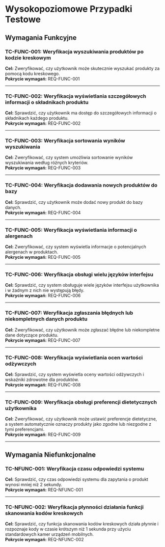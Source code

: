 # Wysokopoziomowe Przypadki Testowe

## Wymagania Funkcyjne

### TC-FUNC-001: Weryfikacja wyszukiwania produktów po kodzie kreskowym
**Cel:** Zweryfikować, czy użytkownik może skutecznie wyszukać produkty za pomocą kodu kreskowego.  
**Pokrycie wymagań:** REQ-FUNC-001  

---

### TC-FUNC-002: Weryfikacja wyświetlania szczegółowych informacji o składnikach produktu
**Cel:** Sprawdzić, czy użytkownik ma dostęp do szczegółowych informacji o składnikach każdego produktu.  
**Pokrycie wymagań:** REQ-FUNC-002  

---

### TC-FUNC-003: Weryfikacja sortowania wyników wyszukiwania
**Cel:** Zweryfikować, czy system umożliwia sortowanie wyników wyszukiwania według różnych kryteriów.  
**Pokrycie wymagań:** REQ-FUNC-003  

---

### TC-FUNC-004: Weryfikacja dodawania nowych produktów do bazy
**Cel:** Sprawdzić, czy użytkownik może dodać nowy produkt do bazy danych.  
**Pokrycie wymagań:** REQ-FUNC-004  

---

### TC-FUNC-005: Weryfikacja wyświetlania informacji o alergenach
**Cel:** Zweryfikować, czy system wyświetla informacje o potencjalnych alergenach w produktach.  
**Pokrycie wymagań:** REQ-FUNC-005  

---

### TC-FUNC-006: Weryfikacja obsługi wielu języków interfejsu
**Cel:** Sprawdzić, czy system obsługuje wiele języków interfejsu użytkownika i w żadnym z nich nie występują błędy.  
**Pokrycie wymagań:** REQ-FUNC-006  

---

### TC-FUNC-007: Weryfikacja zgłaszania błędnych lub niekompletnych danych produktu
**Cel:** Zweryfikować, czy użytkownik może zgłaszać błędne lub niekompletne dane dotyczące produktu.  
**Pokrycie wymagań:** REQ-FUNC-007  

---

### TC-FUNC-008: Weryfikacja wyświetlania ocen wartości odżywczych
**Cel:** Sprawdzić, czy system wyświetla oceny wartości odżywczych i wskaźniki zdrowotne dla produktów.  
**Pokrycie wymagań:** REQ-FUNC-008  

---

### TC-FUNC-009: Weryfikacja obsługi preferencji dietetycznych użytkownika
**Cel:** Zweryfikować, czy użytkownik może ustawić preferencje dietetyczne, a system automatycznie oznaczy produkty jako zgodne lub niezgodne z tymi preferencjami.  
**Pokrycie wymagań:** REQ-FUNC-009  

---

## Wymagania Niefunkcjonalne

### TC-NFUNC-001: Weryfikacja czasu odpowiedzi systemu
**Cel:** Sprawdzić, czy czas odpowiedzi systemu dla zapytania o produkt wynosi mniej niż 2 sekundy.  
**Pokrycie wymagań:** REQ-NFUNC-001  

---

### TC-NFUNC-002: Weryfikacja płynności działania funkcji skanowania kodów kreskowych
**Cel:** Sprawdzić, czy funkcja skanowania kodów kreskowych działa płynnie i rozpoznaje kody w czasie krótszym niż 1 sekunda przy użyciu standardowych kamer urządzeń mobilnych.  
**Pokrycie wymagań:** REQ-NFUNC-002  
